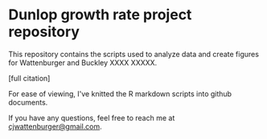 # Dunlop growth rate project repository

This repository contains the scripts used to analyze data and create figures for Wattenburger and Buckley XXXX XXXXX.

[full citation]

For ease of viewing, I've knitted the R markdown scripts into github documents.

If you have any questions, feel free to reach me at cjwattenburger@gmail.com.
